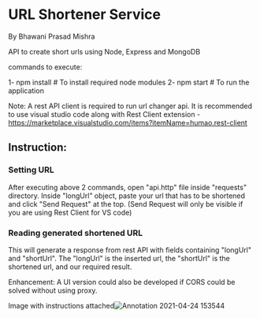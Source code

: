 # URL Shortener Service
By Bhawani Prasad Mishra

API to create short urls using Node, Express and MongoDB

commands to execute:

1- npm install    # To install required node modules
2- npm start      # To run the application

Note: A rest API client is required to run url changer api.
It is recommended to use visual studio code along with Rest Client extension - https://marketplace.visualstudio.com/items?itemName=humao.rest-client

## Instruction:
### Setting URL
After executing above 2 commands, open "api.http" file inside "requests" directory.
Inside "longUrl" object, paste your url that has to be shortened and click "Send Request" at the top. (Send Request will only be visible if you are using Rest Client for VS code)

### Reading generated shortened URL
This will generate a response from rest API with fields containing "longUrl" and "shortUrl".
The "longUrl" is the inserted url, the "shortUrl" is the shortened url, and our required result.

Enhancement: A UI version could also be developed if CORS could be solved without using proxy.

Image with instructions attached![Annotation 2021-04-24 153544](https://user-images.githubusercontent.com/38910619/115955276-25ad2d00-a513-11eb-9bbe-e3dc232b7ec4.jpg)
